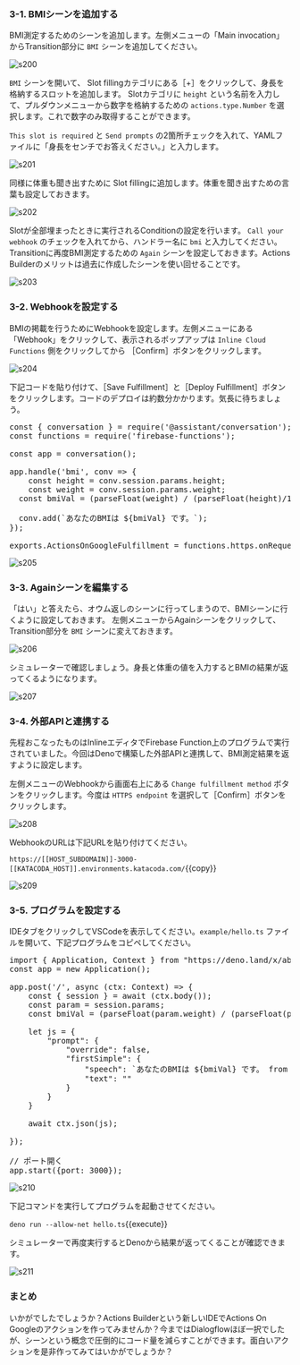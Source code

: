 ### 3-1. BMIシーンを追加する
BMI測定するためのシーンを追加します。左側メニューの「Main invocation」からTransition部分に `BMI` シーンを追加してください。

![s200](https://raw.githubusercontent.com/gaomar/katacoda-scenarios/master/deno-actionsbuilder-handson-playground/images/s200.png)

`BMI` シーンを開いて、 Slot fillingカテゴリにある［+］をクリックして、身長を格納するスロットを追加します。 Slotカテゴリに `height` という名前を入力して、プルダウンメニューから数字を格納するための `actions.type.Number` を選択します。これで数字のみ取得することができます。

`This slot is required` と `Send prompts` の2箇所チェックを入れて、YAMLファイルに「身長をセンチでお答えください。」と入力します。

![s201](https://raw.githubusercontent.com/gaomar/katacoda-scenarios/master/deno-actionsbuilder-handson-playground/images/s201.png)

同様に体重も聞き出すために Slot fillingに追加します。体重を聞き出すための言葉も設定しておきます。

![s202](https://raw.githubusercontent.com/gaomar/katacoda-scenarios/master/deno-actionsbuilder-handson-playground/images/s202.png)

Slotが全部埋まったときに実行されるConditionの設定を行います。 `Call your webhook` のチェックを入れてから、ハンドラー名に `bmi` と入力してください。Transitionに再度BMI測定するための `Again` シーンを設定しておきます。Actions Builderのメリットは過去に作成したシーンを使い回せることです。

![s203](https://raw.githubusercontent.com/gaomar/katacoda-scenarios/master/deno-actionsbuilder-handson-playground/images/s203.png)

### 3-2. Webhookを設定する
BMIの掲載を行うためにWebhookを設定します。左側メニューにある「Webhook」をクリックして、表示されるポップアップは `Inline Cloud Functions` 側をクリックしてから ［Confirm］ボタンをクリックします。

![s204](https://raw.githubusercontent.com/gaomar/katacoda-scenarios/master/deno-actionsbuilder-handson-playground/images/s204.png)

下記コードを貼り付けて、［Save Fulfillment］と［Deploy Fulfillment］ボタンをクリックします。コードのデプロイは約数分かかります。気長に待ちましょう。

<pre class="file" data-target="clipboard">
const { conversation } = require('@assistant/conversation');
const functions = require('firebase-functions');

const app = conversation();

app.handle('bmi', conv => {
	const height = conv.session.params.height;
	const weight = conv.session.params.weight;
  const bmiVal = (parseFloat(weight) / (parseFloat(height)/100 * parseFloat(height)/100)).toFixed(1);

  conv.add(`あなたのBMIは ${bmiVal} です。`);
});

exports.ActionsOnGoogleFulfillment = functions.https.onRequest(app);
</pre>

![s205](https://raw.githubusercontent.com/gaomar/katacoda-scenarios/master/deno-actionsbuilder-handson-playground/images/s205.png)

### 3-3. Againシーンを編集する
「はい」と答えたら、オウム返しのシーンに行ってしまうので、BMIシーンに行くように設定しておきます。
左側メニューからAgainシーンをクリックして、Transition部分を `BMI` シーンに変えておきます。

![s206](https://raw.githubusercontent.com/gaomar/katacoda-scenarios/master/deno-actionsbuilder-handson-playground/images/s206.png)

シミュレーターで確認しましょう。身長と体重の値を入力するとBMIの結果が返ってくるようになります。

![s207](https://raw.githubusercontent.com/gaomar/katacoda-scenarios/master/deno-actionsbuilder-handson-playground/images/s207.png)

### 3-4. 外部APIと連携する
先程おこなったものはInlineエディタでFirebase Function上のプログラムで実行されていました。今回はDenoで構築した外部APIと連携して、BMI測定結果を返すように設定します。

左側メニューのWebhookから画面右上にある `Change fulfillment method` ボタンをクリックします。今度は `HTTPS endpoint` を選択して［Confirm］ボタンをクリックします。

![s208](https://raw.githubusercontent.com/gaomar/katacoda-scenarios/master/deno-actionsbuilder-handson-playground/images/s208.png)

WebhookのURLは下記URLを貼り付けてください。

`https://[[HOST_SUBDOMAIN]]-3000-[[KATACODA_HOST]].environments.katacoda.com/`{{copy}}

![s209](https://raw.githubusercontent.com/gaomar/katacoda-scenarios/master/deno-actionsbuilder-handson-playground/images/s209.png)

### 3-5. プログラムを設定する
IDEタブをクリックしてVSCodeを表示してください。`example/hello.ts` ファイルを開いて、下記プログラムをコピペしてください。

<pre class="file" data-target="clipboard">
import { Application, Context } from "https://deno.land/x/abc@v1.0.0-rc10/mod.ts";
const app = new Application();

app.post('/', async (ctx: Context) => {
    const { session } = await (ctx.body());
    const param = session.params;
    const bmiVal = (parseFloat(param.weight) / (parseFloat(param.height)/100 * parseFloat(param.height)/100)).toFixed(1);
    
    let js = {
        "prompt": {
            "override": false,
            "firstSimple": {
                "speech": `あなたのBMIは ${bmiVal} です。 from Deno！`,
                "text": ""
            }
        }
    }

    await ctx.json(js);

});

// ポート開く
app.start({port: 3000});
</pre>

![s210](https://raw.githubusercontent.com/gaomar/katacoda-scenarios/master/deno-actionsbuilder-handson-playground/images/s210.png)

下記コマンドを実行してプログラムを起動させてください。

`deno run --allow-net hello.ts`{{execute}}

シミュレーターで再度実行するとDenoから結果が返ってくることが確認できます。

![s211](https://raw.githubusercontent.com/gaomar/katacoda-scenarios/master/deno-actionsbuilder-handson-playground/images/s211.png)

### まとめ
いかがでしたでしょうか？Actions Builderという新しいIDEでActions On Googleのアクションを作ってみませんか？今まではDialogflowほぼ一択でしたが、シーンという概念で圧倒的にコード量を減らすことができます。面白いアクションを是非作ってみてはいかがでしょうか？